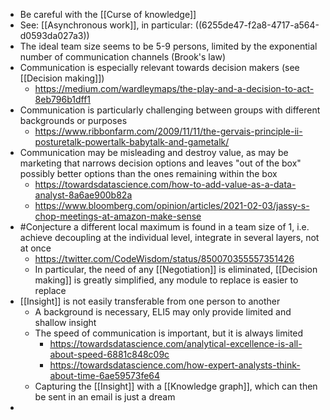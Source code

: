 - Be careful with the [[Curse of knowledge]]
- See: [[Asynchronous work]], in particular: ((6255de47-f2a8-4717-a564-d0593da027a3))
- The ideal team size seems to be 5-9 persons, limited by the exponential number of communication channels (Brook's law)
- Communication is especially relevant towards decision makers (see [[Decision making]])
	- https://medium.com/wardleymaps/the-play-and-a-decision-to-act-8eb796b1dff1
- Communication is particularly challenging between groups with different backgrounds or purposes
	- https://www.ribbonfarm.com/2009/11/11/the-gervais-principle-ii-posturetalk-powertalk-babytalk-and-gametalk/
- Communication may be misleading and destroy value, as may be marketing that narrows decision options and leaves "out of the box" possibly better options than the ones remaining within the box
	- https://towardsdatascience.com/how-to-add-value-as-a-data-analyst-8a6ae900b82a
	- https://www.bloomberg.com/opinion/articles/2021-02-03/jassy-s-chop-meetings-at-amazon-make-sense
- #Conjecture a different local maximum is found in a team size of 1, i.e. achieve decoupling at the individual level, integrate in several layers, not at once
	- https://twitter.com/CodeWisdom/status/850070355557351426
	- In particular, the need of any [[Negotiation]] is eliminated, [[Decision making]] is greatly simplified, any module to replace is easier to replace
- [[Insight]] is not easily transferable from one person to another
	- A background is necessary, ELI5 may only provide limited and shallow insight
	- The speed of communication is important, but it is always limited
		- https://towardsdatascience.com/analytical-excellence-is-all-about-speed-6881c848c09c
		- https://towardsdatascience.com/how-expert-analysts-think-about-time-6ae59573fe64
	- Capturing the [[Insight]] with a [[Knowledge graph]], which can then be sent in an email is just a dream
-